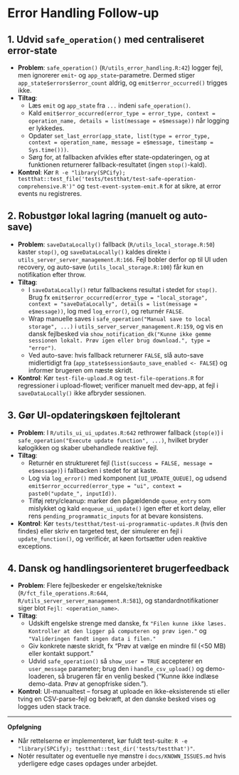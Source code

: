 # Error Handling Follow-up

## 1. Udvid `safe_operation()` med centraliseret error-state
- **Problem**: `safe_operation()` (`R/utils_error_handling.R:42`) logger fejl, men ignorerer `emit`- og `app_state`-parametre. Dermed stiger `app_state$errors$error_count` aldrig, og `emit$error_occurred()` trigges ikke.
- **Tiltag**:
  - Læs `emit` og `app_state` fra `...` indeni `safe_operation()`.
  - Kald `emit$error_occurred(error_type = error_type, context = operation_name, details = list(message = e$message))` når logging er lykkedes.
  - Opdater `set_last_error(app_state, list(type = error_type, context = operation_name, message = e$message, timestamp = Sys.time()))`.
  - Sørg for, at fallbacken afvikles efter state-opdateringen, og at funktionen returnerer fallback-resultatet (ingen `stop()`-kald).
- **Kontrol**: Kør `R -e "library(SPCify); testthat::test_file('tests/testthat/test-safe-operation-comprehensive.R')"` og `test-event-system-emit.R` for at sikre, at error events nu registreres.

## 2. Robustgør lokal lagring (manuelt og auto-save)
- **Problem**: `saveDataLocally()` fallback (`R/utils_local_storage.R:50`) kaster `stop()`, og `saveDataLocally()` kaldes direkte i `utils_server_server_management.R:166`. Fejl bobler derfor op til UI uden recovery, og auto-save (`utils_local_storage.R:100`) får kun en notifikation efter throw.
- **Tiltag**:
  - I `saveDataLocally()` retur fallbackens resultat i stedet for `stop()`. Brug fx `emit$error_occurred(error_type = "local_storage", context = "saveDataLocally", details = list(message = e$message))`, log med `log_error()`, og returnér `FALSE`.
  - Wrap manuelle saves i `safe_operation("Manual save to local storage", ...)` i `utils_server_server_management.R:159`, og vis en dansk fejlbesked via `show_notification_dk("Kunne ikke gemme sessionen lokalt. Prøv igen eller brug download.", type = "error")`.
  - Ved auto-save: hvis fallback returnerer `FALSE`, slå auto-save midlertidigt fra (`app_state$session$auto_save_enabled <- FALSE`) og informer brugeren om næste skridt.
- **Kontrol**: Kør `test-file-upload.R` og `test-file-operations.R` for regressioner i upload-flowet; verificer manuelt med dev-app, at fejl i `saveDataLocally()` ikke afbryder sessionen.

## 3. Gør UI-opdateringskøen fejltolerant
- **Problem**: I `R/utils_ui_ui_updates.R:642` rethrower fallback (`stop(e)`) i `safe_operation("Execute update function", ...)`, hvilket bryder kølogikken og skaber ubehandlede reaktive fejl.
- **Tiltag**:
  - Returnér en struktureret fejl (`list(success = FALSE, message = e$message)`) i fallbacken i stedet for at kaste.
  - Log via `log_error()` med komponent `[UI_UPDATE_QUEUE]`, og udsend `emit$error_occurred(error_type = "ui", context = paste0("update_", inputId))`.
  - Tilføj retry/cleanup: marker den pågældende `queue_entry` som mislykket og kald `enqueue_ui_update()` igen efter et kort delay, eller rens `pending_programmatic_inputs` for at bevare konsistens.
- **Kontrol**: Kør `tests/testthat/test-ui-programmatic-updates.R` (hvis den findes) eller skriv en targeted test, der simulerer en fejl i `update_function()`, og verificér, at køen fortsætter uden reaktive exceptions.

## 4. Dansk og handlingsorienteret brugerfeedback
- **Problem**: Flere fejlbeskeder er engelske/tekniske (`R/fct_file_operations.R:644`, `R/utils_server_server_management.R:581`), og standardnotifikationer siger blot `Fejl: <operation_name>`.
- **Tiltag**:
  - Udskift engelske strenge med danske, fx `"Filen kunne ikke læses. Kontroller at den ligger på computeren og prøv igen."` og `"Valideringen fandt ingen data i filen."`
  - Giv konkrete næste skridt, fx “Prøv at vælge en mindre fil (<50 MB) eller kontakt support.”
  - Udvid `safe_operation()` så `show_user = TRUE` accepterer en `user_message` parameter; brug den i `handle_csv_upload()` og demo-loaderen, så brugeren får en venlig besked (“Kunne ikke indlæse demo-data. Prøv at genopfriske siden.”).
- **Kontrol**: UI-manualtest – forsøg at uploade en ikke-eksisterende sti eller tving en CSV-parse-fejl og bekræft, at den danske besked vises og logges uden stack trace.

---

**Opfølgning**
- Når rettelserne er implementeret, kør fuldt test-suite: `R -e "library(SPCify); testthat::test_dir('tests/testthat')"`.
- Notér resultater og eventuelle nye mønstre i `docs/KNOWN_ISSUES.md` hvis yderligere edge cases opdages under arbejdet.
